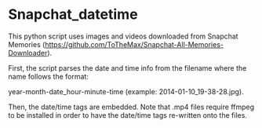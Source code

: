 # Snapchat_datetime

This python script uses images and videos downloaded from Snapchat Memories (https://github.com/ToTheMax/Snapchat-All-Memories-Downloader).

First, the script parses the date and time info from the filename where the name follows the format:


  year-month-date_hour-minute-time (example: 2014-01-10_19-38-28.jpg).

Then, the date/time tags are embedded. Note that .mp4 files require ffmpeg to be installed in order to have the date/time tags re-written onto the files.
